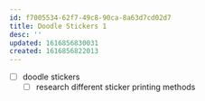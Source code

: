 ```yaml
---
id: f7005534-62f7-49c8-90ca-8a63d7cd02d7
title: Doodle Stickers 1
desc: ''
updated: 1616856830031
created: 1616856822013
---
```


- [ ] doodle stickers
    - [ ] research different sticker printing methods